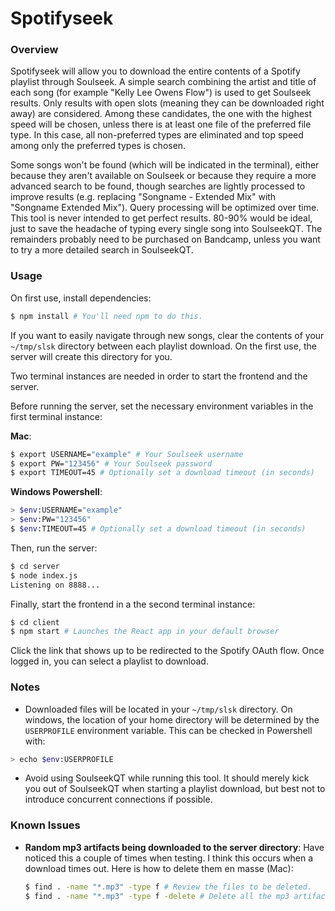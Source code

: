 # Spotifyseek

### Overview

Spotifyseek will allow you to download the entire contents of a Spotify playlist through Soulseek. A simple search combining the artist and title of each song (for example "Kelly Lee Owens Flow") is used to get Soulseek results. Only results with open slots (meaning they can be downloaded right away) are considered. Among these candidates, the one with the highest speed will be chosen, unless there is at least one file of the preferred file type. In this case, all non-preferred types are eliminated and top speed among only the preferred types is chosen.

Some songs won't be found (which will be indicated in the terminal), either because they aren't available on Soulseek or because they require a more advanced search to be found, though searches are lightly processed to improve results (e.g. replacing "Songname - Extended Mix" with "Songname Extended Mix"). Query processing will be optimized over time. This tool is never intended to get perfect results. 80-90% would be ideal, just to save the headache of typing every single song into SoulseekQT. The remainders probably need to be purchased on Bandcamp, unless you want to try a more detailed search in SoulseekQT.

### Usage

On first use, install dependencies:

```sh
$ npm install # You'll need npm to do this.
```

If you want to easily navigate through new songs, clear the contents of your `~/tmp/slsk` directory between each playlist download. On the first use, the server will create this directory for you.

Two terminal instances are needed in order to start the frontend and the server.

Before running the server, set the necessary environment variables in the first terminal instance:

**Mac**:

```sh
$ export USERNAME="example" # Your Soulseek username
$ export PW="123456" # Your Soulseek password
$ export TIMEOUT=45 # Optionally set a download timeout (in seconds)
```

**Windows Powershell**:

```sh
> $env:USERNAME="example"
> $env:PW="123456"
$ $env:TIMEOUT=45 # Optionally set a download timeout (in seconds)
```

Then, run the server:

```sh
$ cd server
$ node index.js
Listening on 8888...
```

Finally, start the frontend in a the second terminal instance:

```sh
$ cd client
$ npm start # Launches the React app in your default browser
```

Click the link that shows up to be redirected to the Spotify OAuth flow. Once logged in, you can select a playlist to download.

### Notes

- Downloaded files will be located in your `~/tmp/slsk` directory. On windows, the location of your home directory will be determined by the `USERPROFILE` environment variable. This can be checked in Powershell with:

```sh
> echo $env:USERPROFILE
```

- Avoid using SoulseekQT while running this tool. It should merely kick you out of SoulseekQT when starting a playlist download, but best not to introduce concurrent connections if possible.

### Known Issues

- **Random mp3 artifacts being downloaded to the server directory**: Have noticed this a couple of times when testing. I think this occurs when a download times out. Here is how to delete them en masse (Mac):
  ```sh
  $ find . -name "*.mp3" -type f # Review the files to be deleted.
  $ find . -name "*.mp3" -type f -delete # Delete all the mp3 artifacts.
  ```
